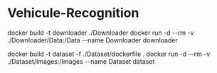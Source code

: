 # Vehicule-Recognition

docker build -t downloader ./Downloader
docker run -d --rm -v ./Downloader/Data:/Data --name Downloader downloader

docker build -t dataset -f ./Dataset/dockerfile .
docker run -d --rm -v ./Dataset/Images:/Images --name Dataset dataset